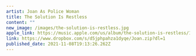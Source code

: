 ```yaml
---
artist: Joan As Police Woman
title: The Solution Is Restless
content: ""
new_image: /images/the-solution-is-restless.jpg
apple_link: https://music.apple.com/us/album/the-solution-is-restless/1572866409
link: https://www.dropbox.com/s/d5jphpahza1dyqe/Joan.zip?dl=1
published_date: 2021-11-08T19:13:26.262Z
---
```

